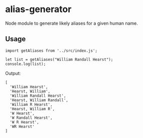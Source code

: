 # alias-generator

Node module to generate likely aliases for a given human name.

## Usage

```
import getAliases from '../src/index.js';

let list = getAliases("William Randall Hearst");
console.log(list);
```

Output:

```
[
  'William Hearst',
  'Hearst, William',
  'William Randall Hearst',
  'Hearst, William Randall',
  'William R Hearst',
  'Hearst, William R',
  'W Hearst',
  'W Randall Hearst',
  'W R Hearst',
  'WR Hearst'
]
```
